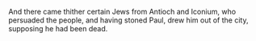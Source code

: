 And there came thither certain Jews from Antioch and Iconium, who persuaded the people, and having stoned Paul, drew him out of the city, supposing he had been dead.
